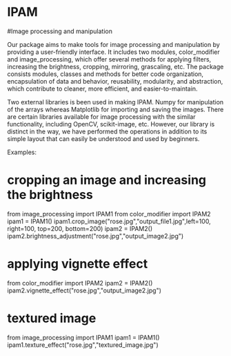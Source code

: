 # IPAM
#Image processing and manipulation

Our package aims to make tools for image processing and manipulation by providing a user-friendly interface. It includes two modules, color_modifier and image_processing, which offer several methods for applying filters, increasing the brightness, cropping, mirroring, grascaling, etc.
The package consists modules, classes and methods for better code organization, encapsulation of data and behavior, reusability, modularity, and abstraction, which contribute to cleaner, more efficient, and easier-to-maintain. 

Two external libraries is been used in making IPAM. Numpy for manipulation of the arrays whereas Matplotlib for importing and saving the images.
There are certain libraries available for image processing with the similar functionality, including OpenCV, scikit-image, etc. However, our library is distinct in the way, we have performed the operations in addition to its simple layout that can easily be understood and used by beginners.

Examples:

# cropping an image and increasing the brightness
from image_processing import IPAM1
from color_modifier import IPAM2
ipam1 = IPAM1()
ipam1.crop_image("rose.jpg","output_file1.jpg",left=100, right=100, top=200, bottom=200)
ipam2 = IPAM2()
ipam2.brightness_adjustment("rose.jpg","output_image2.jpg")

# applying vignette effect
from color_modifier import IPAM2
ipam2 = IPAM2()
ipam2.vignette_effect("rose.jpg","output_image2.jpg")

# textured image
from image_processing import IPAM1
ipam1 = IPAM1()
ipam1.texture_effect("rose.jpg","textured_image.jpg")
